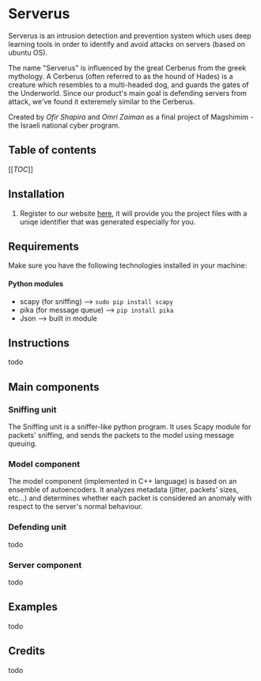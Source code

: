 # Serverus
Serverus is an intrusion detection and prevention system which uses deep learning tools in order to identify and avoid attacks on servers (based on ubuntu OS).

The name "Serverus" is influenced by the great Cerberus from the greek mythology. A Cerberus (often referred to as the hound of Hades) is a creature which resembles to a multi-headed dog, and guards the gates of the Underworld. Since our product's main goal is defending servers from attack, we've found it exteremely similar to the Cerberus.  

Created by *Ofir Shapira* and *Omri Zaiman* as a final project of Magshimim - the Israeli national cyber program. 

## Table of contents
[[_TOC_]]

## Installation
1. Register to our website [here](http://defence.rocks/), it will provide you the project files with a uniqe identifier that was generated especially for you. 

## Requirements
Make sure you have the following technologies installed in your machine:
#### Python modules
- scapy (for sniffing) --> `sudo pip install scapy`
- pika (for message queue) --> `pip install pika`
- Json --> built in module

## Instructions
todo

## Main components

### Sniffing unit
The Sniffing unit is a sniffer-like python program. It uses Scapy module for packets' sniffing, and sends the packets to the model using message queuing.

### Model component
The model component (implemented in C++ language) is based on an ensemble of autoencoders. It analyzes metadata (jitter, packets' sizes, etc...) and determines whether each packet is considered an anomaly with respect to the server's normal behaviour.

### Defending unit
todo

### Server component
todo

## Examples
todo

## Credits
todo



